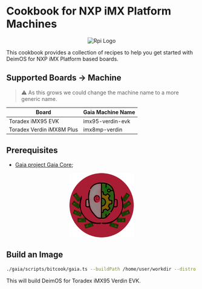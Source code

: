 # Cookbook for NXP iMX Platform Machines

<p align="center">
    <img
        src="https://www.nxp.com/assets/images/en/logos-internal/NXP_logo_RGB_web.jpg"
        alt="Rpi Logo"
        width="300" />
</p>

This cookbook provides a collection of recipes to help you get started with DeimOS for NXP iMX Platform based boards.

## Supported Boards -> Machine

> ⚠️ As this grows we could change the machine name to a more generic name.

| Board                       | Gaia Machine Name   |
|-----------------------------|---------------------|
| Toradex iMX95 EVK           | imx95-verdin-evk    |
| Toradex Verdin iMX8M Plus   | imx8mp-verdin       |

## Prerequisites

- [Gaia project Gaia Core](https://github.com/gaiaBuildSystem/gaia);

<p align="center">
    <img
        src="https://github.com/gaiaBuildSystem/.github/raw/main/profile/GaiaBuildSystemLogoDebCircle.png"
        alt="This is a Gaia Project based cookbook"
        width="170" />
</p>

## Build an Image

```bash
./gaia/scripts/bitcook/gaia.ts --buildPath /home/user/workdir --distro ./cookbook-nxp/distro-ref-imx95-verdin-evk.json
```

This will build DeimOS for Toradex iMX95 Verdin EVK.
